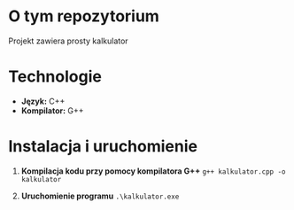 # O tym repozytorium
Projekt zawiera prosty kalkulator

# Technologie
- **Język:** C++
- **Kompilator:** G++

# Instalacja i uruchomienie

1. **Kompilacja kodu przy pomocy kompilatora G++**
`g++ kalkulator.cpp -o kalkulator`

2. **Uruchomienie programu**
`.\kalkulator.exe`